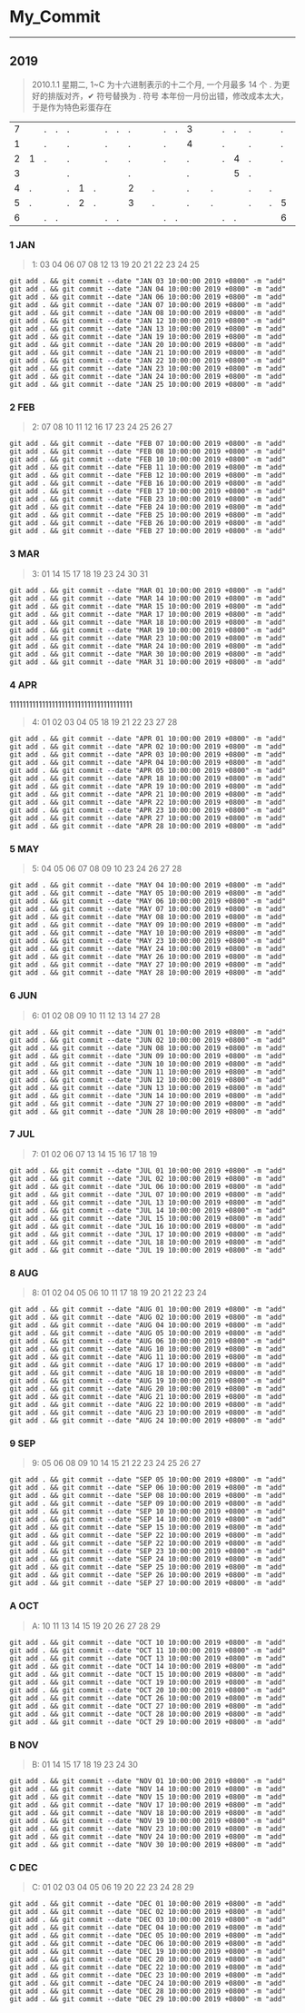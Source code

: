 # My_Commit

---

## 2019

> 2010.1.1 星期二, 1~C 为十六进制表示的十二个月, 一个月最多 14 个 .
> 为更好的排版对齐，✔ 符号替换为 . 符号
> 本年份一月份出错，修改成本太大，于是作为特色彩蛋存在

| | | | | | | | | | | | | | | | | | | | | | | | | | | | | | | | | | | | | | | | | | | | | | | | | | | | | | | | |
|-|-|-|-|-|-|-|-|-|-|-|-|-|-|-|-|-|-|-|-|-|-|-|-|-|-|-|-|-|-|-|-|-|-|-|-|-|-|-|-|-|-|-|-|-|-|-|-|-|-|-|-|-|-|-|-|
|7| |.|.|.| | |.|.|.| | |.|.|3| | |.|.|.| | |.|.|.| | |6|.|.| | |.|.|.| |9|.|.|.| | |.|.|.| | |.|.|C| | |.|.|.| |
|1| |.| |.| | |.| |.| | |.| |4| | |.| |.| | |.| |.| | |7| |.| | |.| |.| | |.| |.|9| |.| |.| | |.| |.| | |.| |.| |
|2|1|.| |.| | |.| |.| | |.| |.| | |.|4|.| | |.| |.| | |.| |.| | |.| |.| | |.| |.|A| |.| |.| | |.| |.| | |.|C|.| |
|3| | | |.| | | | |.| | | | |.| | | |5|.| | | | |.| | | | |.| |7| | |.| | | | |.| | | | |.| | | | |.| | | | |.| |
|4|.| | |.|1|.| | |2| |.| | |.| |.| | |.| |.| | |.| |.| | |.| |8| | |.| |.| | |.| |.| | |A| |.| | |.| |.| | |.| |
|5|.| | |.|2|.| | |3| |.| | |.| |.| | |.| |.|5| |.| |.| | |.| |.| | |.| |.| | |.| |.| | |B| |.| | |.| |.| | |.| |
|6| |.|.| | | |.|.| | | |.|.| | | |.|.| | | |6|.| | | |.|.| | | |.|.| |8| |.|.| | | |.|.| | | |.|B| | | |.|.| | |

### 1 JAN

> 1: 03 04 06 07 08 12 13 19 20 21 22 23 24 25

```
git add . && git commit --date "JAN 03 10:00:00 2019 +0800" -m "add"
git add . && git commit --date "JAN 04 10:00:00 2019 +0800" -m "add"
git add . && git commit --date "JAN 06 10:00:00 2019 +0800" -m "add"
git add . && git commit --date "JAN 07 10:00:00 2019 +0800" -m "add"
git add . && git commit --date "JAN 08 10:00:00 2019 +0800" -m "add"
git add . && git commit --date "JAN 12 10:00:00 2019 +0800" -m "add"
git add . && git commit --date "JAN 13 10:00:00 2019 +0800" -m "add"
git add . && git commit --date "JAN 19 10:00:00 2019 +0800" -m "add"
git add . && git commit --date "JAN 20 10:00:00 2019 +0800" -m "add"
git add . && git commit --date "JAN 21 10:00:00 2019 +0800" -m "add"
git add . && git commit --date "JAN 22 10:00:00 2019 +0800" -m "add"
git add . && git commit --date "JAN 23 10:00:00 2019 +0800" -m "add"
git add . && git commit --date "JAN 24 10:00:00 2019 +0800" -m "add"
git add . && git commit --date "JAN 25 10:00:00 2019 +0800" -m "add"
```

### 2 FEB

> 2: 07 08 10 11 12 16 17 23 24 25 26 27

```
git add . && git commit --date "FEB 07 10:00:00 2019 +0800" -m "add"
git add . && git commit --date "FEB 08 10:00:00 2019 +0800" -m "add"
git add . && git commit --date "FEB 10 10:00:00 2019 +0800" -m "add"
git add . && git commit --date "FEB 11 10:00:00 2019 +0800" -m "add"
git add . && git commit --date "FEB 12 10:00:00 2019 +0800" -m "add"
git add . && git commit --date "FEB 16 10:00:00 2019 +0800" -m "add"
git add . && git commit --date "FEB 17 10:00:00 2019 +0800" -m "add"
git add . && git commit --date "FEB 23 10:00:00 2019 +0800" -m "add"
git add . && git commit --date "FEB 24 10:00:00 2019 +0800" -m "add"
git add . && git commit --date "FEB 25 10:00:00 2019 +0800" -m "add"
git add . && git commit --date "FEB 26 10:00:00 2019 +0800" -m "add"
git add . && git commit --date "FEB 27 10:00:00 2019 +0800" -m "add"
```

### 3 MAR

> 3: 01 14 15 17 18 19 23 24 30 31

```
git add . && git commit --date "MAR 01 10:00:00 2019 +0800" -m "add"
git add . && git commit --date "MAR 14 10:00:00 2019 +0800" -m "add"
git add . && git commit --date "MAR 15 10:00:00 2019 +0800" -m "add"
git add . && git commit --date "MAR 17 10:00:00 2019 +0800" -m "add"
git add . && git commit --date "MAR 18 10:00:00 2019 +0800" -m "add"
git add . && git commit --date "MAR 19 10:00:00 2019 +0800" -m "add"
git add . && git commit --date "MAR 23 10:00:00 2019 +0800" -m "add"
git add . && git commit --date "MAR 24 10:00:00 2019 +0800" -m "add"
git add . && git commit --date "MAR 30 10:00:00 2019 +0800" -m "add"
git add . && git commit --date "MAR 31 10:00:00 2019 +0800" -m "add"
```

### 4 APR

11111111111111111111111111111111111111

> 4: 01 02 03 04 05 18 19 21 22 23 27 28

```
git add . && git commit --date "APR 01 10:00:00 2019 +0800" -m "add"
git add . && git commit --date "APR 02 10:00:00 2019 +0800" -m "add"
git add . && git commit --date "APR 03 10:00:00 2019 +0800" -m "add"
git add . && git commit --date "APR 04 10:00:00 2019 +0800" -m "add"
git add . && git commit --date "APR 05 10:00:00 2019 +0800" -m "add"
git add . && git commit --date "APR 18 10:00:00 2019 +0800" -m "add"
git add . && git commit --date "APR 19 10:00:00 2019 +0800" -m "add"
git add . && git commit --date "APR 21 10:00:00 2019 +0800" -m "add"
git add . && git commit --date "APR 22 10:00:00 2019 +0800" -m "add"
git add . && git commit --date "APR 23 10:00:00 2019 +0800" -m "add"
git add . && git commit --date "APR 27 10:00:00 2019 +0800" -m "add"
git add . && git commit --date "APR 28 10:00:00 2019 +0800" -m "add"
```

### 5 MAY

> 5: 04 05 06 07 08 09 10 23 24 26 27 28

```
git add . && git commit --date "MAY 04 10:00:00 2019 +0800" -m "add"
git add . && git commit --date "MAY 05 10:00:00 2019 +0800" -m "add"
git add . && git commit --date "MAY 06 10:00:00 2019 +0800" -m "add"
git add . && git commit --date "MAY 07 10:00:00 2019 +0800" -m "add"
git add . && git commit --date "MAY 08 10:00:00 2019 +0800" -m "add"
git add . && git commit --date "MAY 09 10:00:00 2019 +0800" -m "add"
git add . && git commit --date "MAY 10 10:00:00 2019 +0800" -m "add"
git add . && git commit --date "MAY 23 10:00:00 2019 +0800" -m "add"
git add . && git commit --date "MAY 24 10:00:00 2019 +0800" -m "add"
git add . && git commit --date "MAY 26 10:00:00 2019 +0800" -m "add"
git add . && git commit --date "MAY 27 10:00:00 2019 +0800" -m "add"
git add . && git commit --date "MAY 28 10:00:00 2019 +0800" -m "add"
```

### 6 JUN

> 6: 01 02 08 09 10 11 12 13 14 27 28

```
git add . && git commit --date "JUN 01 10:00:00 2019 +0800" -m "add"
git add . && git commit --date "JUN 02 10:00:00 2019 +0800" -m "add"
git add . && git commit --date "JUN 08 10:00:00 2019 +0800" -m "add"
git add . && git commit --date "JUN 09 10:00:00 2019 +0800" -m "add"
git add . && git commit --date "JUN 10 10:00:00 2019 +0800" -m "add"
git add . && git commit --date "JUN 11 10:00:00 2019 +0800" -m "add"
git add . && git commit --date "JUN 12 10:00:00 2019 +0800" -m "add"
git add . && git commit --date "JUN 13 10:00:00 2019 +0800" -m "add"
git add . && git commit --date "JUN 14 10:00:00 2019 +0800" -m "add"
git add . && git commit --date "JUN 27 10:00:00 2019 +0800" -m "add"
git add . && git commit --date "JUN 28 10:00:00 2019 +0800" -m "add"
```

### 7 JUL

> 7: 01 02 06 07 13 14 15 16 17 18 19

```
git add . && git commit --date "JUL 01 10:00:00 2019 +0800" -m "add"
git add . && git commit --date "JUL 02 10:00:00 2019 +0800" -m "add"
git add . && git commit --date "JUL 06 10:00:00 2019 +0800" -m "add"
git add . && git commit --date "JUL 07 10:00:00 2019 +0800" -m "add"
git add . && git commit --date "JUL 13 10:00:00 2019 +0800" -m "add"
git add . && git commit --date "JUL 14 10:00:00 2019 +0800" -m "add"
git add . && git commit --date "JUL 15 10:00:00 2019 +0800" -m "add"
git add . && git commit --date "JUL 16 10:00:00 2019 +0800" -m "add"
git add . && git commit --date "JUL 17 10:00:00 2019 +0800" -m "add"
git add . && git commit --date "JUL 18 10:00:00 2019 +0800" -m "add"
git add . && git commit --date "JUL 19 10:00:00 2019 +0800" -m "add"
```

### 8 AUG

> 8: 01 02 04 05 06 10 11 17 18 19 20 21 22 23 24

```
git add . && git commit --date "AUG 01 10:00:00 2019 +0800" -m "add"
git add . && git commit --date "AUG 02 10:00:00 2019 +0800" -m "add"
git add . && git commit --date "AUG 04 10:00:00 2019 +0800" -m "add"
git add . && git commit --date "AUG 05 10:00:00 2019 +0800" -m "add"
git add . && git commit --date "AUG 06 10:00:00 2019 +0800" -m "add"
git add . && git commit --date "AUG 10 10:00:00 2019 +0800" -m "add"
git add . && git commit --date "AUG 11 10:00:00 2019 +0800" -m "add"
git add . && git commit --date "AUG 17 10:00:00 2019 +0800" -m "add"
git add . && git commit --date "AUG 18 10:00:00 2019 +0800" -m "add"
git add . && git commit --date "AUG 19 10:00:00 2019 +0800" -m "add"
git add . && git commit --date "AUG 20 10:00:00 2019 +0800" -m "add"
git add . && git commit --date "AUG 21 10:00:00 2019 +0800" -m "add"
git add . && git commit --date "AUG 22 10:00:00 2019 +0800" -m "add"
git add . && git commit --date "AUG 23 10:00:00 2019 +0800" -m "add"
git add . && git commit --date "AUG 24 10:00:00 2019 +0800" -m "add"
```

### 9 SEP

> 9: 05 06 08 09 10 14 15 21 22 23 24 25 26 27

```
git add . && git commit --date "SEP 05 10:00:00 2019 +0800" -m "add"
git add . && git commit --date "SEP 06 10:00:00 2019 +0800" -m "add"
git add . && git commit --date "SEP 08 10:00:00 2019 +0800" -m "add"
git add . && git commit --date "SEP 09 10:00:00 2019 +0800" -m "add"
git add . && git commit --date "SEP 10 10:00:00 2019 +0800" -m "add"
git add . && git commit --date "SEP 14 10:00:00 2019 +0800" -m "add"
git add . && git commit --date "SEP 15 10:00:00 2019 +0800" -m "add"
git add . && git commit --date "SEP 22 10:00:00 2019 +0800" -m "add"
git add . && git commit --date "SEP 22 10:00:00 2019 +0800" -m "add"
git add . && git commit --date "SEP 23 10:00:00 2019 +0800" -m "add"
git add . && git commit --date "SEP 24 10:00:00 2019 +0800" -m "add"
git add . && git commit --date "SEP 25 10:00:00 2019 +0800" -m "add"
git add . && git commit --date "SEP 26 10:00:00 2019 +0800" -m "add"
git add . && git commit --date "SEP 27 10:00:00 2019 +0800" -m "add"
```

### A OCT

> A: 10 11 13 14 15 19 20 26 27 28 29

```
git add . && git commit --date "OCT 10 10:00:00 2019 +0800" -m "add"
git add . && git commit --date "OCT 11 10:00:00 2019 +0800" -m "add"
git add . && git commit --date "OCT 13 10:00:00 2019 +0800" -m "add"
git add . && git commit --date "OCT 14 10:00:00 2019 +0800" -m "add"
git add . && git commit --date "OCT 15 10:00:00 2019 +0800" -m "add"
git add . && git commit --date "OCT 19 10:00:00 2019 +0800" -m "add"
git add . && git commit --date "OCT 20 10:00:00 2019 +0800" -m "add"
git add . && git commit --date "OCT 26 10:00:00 2019 +0800" -m "add"
git add . && git commit --date "OCT 27 10:00:00 2019 +0800" -m "add"
git add . && git commit --date "OCT 28 10:00:00 2019 +0800" -m "add"
git add . && git commit --date "OCT 29 10:00:00 2019 +0800" -m "add"
```

### B NOV

> B: 01 14 15 17 18 19 23 24 30

```
git add . && git commit --date "NOV 01 10:00:00 2019 +0800" -m "add"
git add . && git commit --date "NOV 14 10:00:00 2019 +0800" -m "add"
git add . && git commit --date "NOV 15 10:00:00 2019 +0800" -m "add"
git add . && git commit --date "NOV 17 10:00:00 2019 +0800" -m "add"
git add . && git commit --date "NOV 18 10:00:00 2019 +0800" -m "add"
git add . && git commit --date "NOV 19 10:00:00 2019 +0800" -m "add"
git add . && git commit --date "NOV 23 10:00:00 2019 +0800" -m "add"
git add . && git commit --date "NOV 24 10:00:00 2019 +0800" -m "add"
git add . && git commit --date "NOV 30 10:00:00 2019 +0800" -m "add"
```

### C DEC

> C: 01 02 03 04 05 06 19 20 22 23 24 28 29

```
git add . && git commit --date "DEC 01 10:00:00 2019 +0800" -m "add"
git add . && git commit --date "DEC 02 10:00:00 2019 +0800" -m "add"
git add . && git commit --date "DEC 03 10:00:00 2019 +0800" -m "add"
git add . && git commit --date "DEC 04 10:00:00 2019 +0800" -m "add"
git add . && git commit --date "DEC 05 10:00:00 2019 +0800" -m "add"
git add . && git commit --date "DEC 06 10:00:00 2019 +0800" -m "add"
git add . && git commit --date "DEC 19 10:00:00 2019 +0800" -m "add"
git add . && git commit --date "DEC 20 10:00:00 2019 +0800" -m "add"
git add . && git commit --date "DEC 22 10:00:00 2019 +0800" -m "add"
git add . && git commit --date "DEC 23 10:00:00 2019 +0800" -m "add"
git add . && git commit --date "DEC 24 10:00:00 2019 +0800" -m "add"
git add . && git commit --date "DEC 28 10:00:00 2019 +0800" -m "add"
git add . && git commit --date "DEC 29 10:00:00 2019 +0800" -m "add"
```